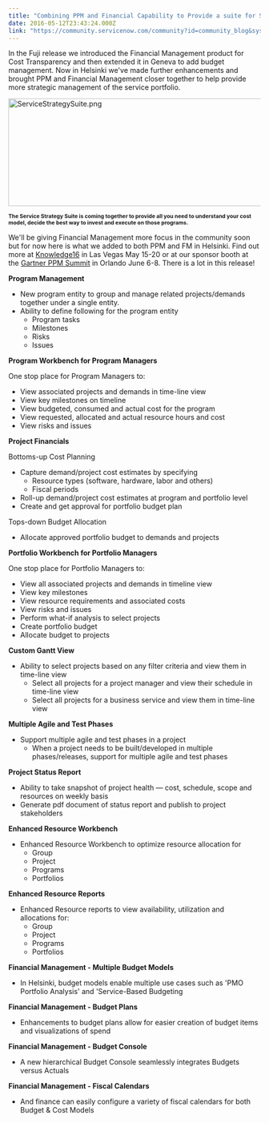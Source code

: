 ```yaml
---
title: "Combining PPM and Financial Capability to Provide a suite for Service Strategy"
date: 2016-05-12T23:43:24.000Z
link: "https://community.servicenow.com/community?id=community_blog&sys_id=4e5da629dbd0dbc01dcaf3231f96192f"
---
```

<p>In the Fuji release we introduced the Financial Management product for Cost Transparency and then extended it in Geneva to add budget management. Now in Helsinki we've made further enhancements and brought PPM and Financial Management closer together to help provide more strategic management of the service portfolio.</p><p><img   alt="ServiceStrategySuite.png" class="image-1 jive-image" src="93bb6842dbd45f048c8ef4621f961972.iix" style="width: 620px; height: 215px;"/></p><p><span style="font-size: 8pt;"><strong>The Service Strategy Suite is coming together to provide all you need to understand your cost model, decide the best way to invest and execute on those programs.</strong></span></p><p></p><p>We'll be giving Financial Management more focus in the community soon but for now here is what we added to both PPM and FM in Helsinki. Find out more at <a title="owledge.servicenow.com/" href="http://knowledge.servicenow.com/">Knowledge16</a> in Las Vegas May 15-20 or at our sponsor booth at the <a title="w.gartner.com/events/na/ppm" href="http://www.gartner.com/events/na/ppm">Gartner PPM Summit</a> in Orlando June 6-8. There is a lot in this release!</p><p></p><p><strong>Program Management</strong></p><ul><li>New program entity to group and manage related projects/demands together under a single entity.</li><li>Ability to define following for the program entity<ul><li>Program tasks</li><li>Milestones</li><li>Risks</li><li>Issues</li></ul></li></ul><p></p><p><strong>Program Workbench for Program Managers</strong></p><p>One stop place for Program Managers to:</p><ul><li>View associated projects and demands in time-line view</li><li>View key milestones on timeline</li><li>View budgeted, consumed and actual cost for the program</li><li>View requested, allocated and actual resource hours and cost</li><li>View risks and issues</li></ul><p></p><p><strong>Project Financials</strong></p><p>Bottoms-up Cost Planning</p><ul><li>Capture demand/project cost estimates by specifying<ul><li>Resource types (software, hardware, labor and others)</li><li>Fiscal periods</li></ul></li><li>Roll-up demand/project cost estimates at program and portfolio level</li><li>Create and get approval for portfolio budget plan</li></ul><p>Tops-down Budget Allocation</p><ul><li>Allocate approved portfolio budget to demands and projects</li></ul><p></p><p><strong>Portfolio Workbench for Portfolio Managers</strong></p><p>One stop place for Portfolio Managers to:</p><ul><li>View all associated projects and demands in timeline view</li><li>View key milestones</li><li>View resource requirements and associated costs</li><li>View risks and issues</li><li>Perform what-if analysis to select projects</li><li>Create portfolio budget</li><li>Allocate budget to projects</li></ul><p></p><p><strong>Custom Gantt View</strong></p><ul><li>Ability to select projects based on any filter criteria and view them in time-line view<ul><li>Select all projects for a project manager and view their schedule in time-line view</li><li>Select all projects for a business service and view them in time-line view</li></ul></li></ul><p></p><p><strong>Multiple Agile and Test Phases</strong></p><ul><li>Support multiple agile and test phases in a project<ul><li>When a project needs to be built/developed in multiple phases/releases, support for multiple agile and test phases</li></ul></li></ul><p></p><p><strong>Project Status Report</strong></p><ul><li>Ability to take snapshot of project health — cost, schedule, scope and resources on weekly basis</li><li>Generate pdf document of status report and publish to project stakeholders</li></ul><p></p><p><strong>Enhanced Resource Workbench</strong></p><ul><li>Enhanced Resource Workbench to optimize resource allocation for<ul><li>Group</li><li>Project</li><li>Programs</li><li>Portfolios</li></ul></li></ul><p></p><p><strong>Enhanced Resource Reports</strong></p><ul><li>Enhanced Resource reports to view availability, utilization and allocations for:<ul><li>Group</li><li>Project</li><li>Programs</li><li>Portfolios</li></ul></li></ul><p></p><p><strong>Financial Management - Multiple Budget Models</strong></p><ul><li>In Helsinki, budget models enable multiple use cases such as 'PMO Portfolio Analysis' and 'Service-Based Budgeting</li></ul><p></p><p><strong>Financial Management - Budget Plans</strong></p><ul><li>Enhancements to budget plans allow for easier creation of budget items and visualizations of spend</li></ul><p></p><p><strong>Financial Management - Budget Console</strong></p><ul><li>A new hierarchical Budget Console seamlessly integrates Budgets versus Actuals</li></ul><p></p><p><strong>Financial Management - Fiscal Calendars</strong></p><ul><li>And finance can easily configure a variety of fiscal calendars for both Budget &amp; Cost Models</li></ul>